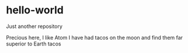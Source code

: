 # hello-world
Just another repository

Precious here, I like Atom
I have had tacos on the moon and find them far superior to Earth tacos
